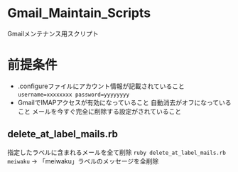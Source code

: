 Gmail_Maintain_Scripts
======================

Gmailメンテナンス用スクリプト
# 前提条件
- .configureファイルにアカウント情報が記載されていること
`
username=xxxxxxxx
password=yyyyyyyy
`
- GmailでIMAPアクセスが有効になっていること
	自動消去がオフになっていること
	メールを今すぐ完全に削除する設定がされていること

## delete_at_label_mails.rb
指定したラベルに含まれるメールを全て削除
`
ruby delete_at_label_mails.rb meiwaku
`
→ 「meiwaku」ラベルのメッセージを全削除
